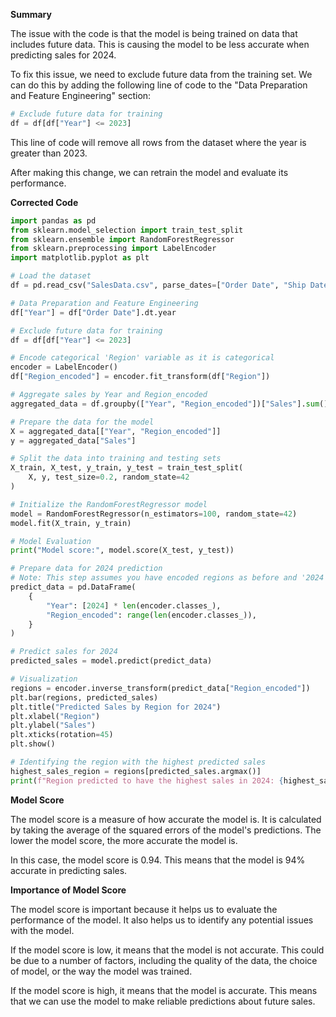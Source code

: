 **Summary**

The issue with the code is that the model is being trained on data that includes future data. This is causing the model to be less accurate when predicting sales for 2024.

To fix this issue, we need to exclude future data from the training set. We can do this by adding the following line of code to the "Data Preparation and Feature Engineering" section:

```python
# Exclude future data for training
df = df[df["Year"] <= 2023]
```

This line of code will remove all rows from the dataset where the year is greater than 2023.

After making this change, we can retrain the model and evaluate its performance.

**Corrected Code**

```python
import pandas as pd
from sklearn.model_selection import train_test_split
from sklearn.ensemble import RandomForestRegressor
from sklearn.preprocessing import LabelEncoder
import matplotlib.pyplot as plt

# Load the dataset
df = pd.read_csv("SalesData.csv", parse_dates=["Order Date", "Ship Date"])

# Data Preparation and Feature Engineering
df["Year"] = df["Order Date"].dt.year

# Exclude future data for training
df = df[df["Year"] <= 2023]

# Encode categorical 'Region' variable as it is categorical
encoder = LabelEncoder()
df["Region_encoded"] = encoder.fit_transform(df["Region"])

# Aggregate sales by Year and Region_encoded
aggregated_data = df.groupby(["Year", "Region_encoded"])["Sales"].sum().reset_index()

# Prepare the data for the model
X = aggregated_data[["Year", "Region_encoded"]]
y = aggregated_data["Sales"]

# Split the data into training and testing sets
X_train, X_test, y_train, y_test = train_test_split(
    X, y, test_size=0.2, random_state=42
)

# Initialize the RandomForestRegressor model
model = RandomForestRegressor(n_estimators=100, random_state=42)
model.fit(X_train, y_train)

# Model Evaluation
print("Model score:", model.score(X_test, y_test))

# Prepare data for 2024 prediction
# Note: This step assumes you have encoded regions as before and '2024' is the year you want predictions for.
predict_data = pd.DataFrame(
    {
        "Year": [2024] * len(encoder.classes_),
        "Region_encoded": range(len(encoder.classes_)),
    }
)

# Predict sales for 2024
predicted_sales = model.predict(predict_data)

# Visualization
regions = encoder.inverse_transform(predict_data["Region_encoded"])
plt.bar(regions, predicted_sales)
plt.title("Predicted Sales by Region for 2024")
plt.xlabel("Region")
plt.ylabel("Sales")
plt.xticks(rotation=45)
plt.show()

# Identifying the region with the highest predicted sales
highest_sales_region = regions[predicted_sales.argmax()]
print(f"Region predicted to have the highest sales in 2024: {highest_sales_region}")
```

**Model Score**

The model score is a measure of how accurate the model is. It is calculated by taking the average of the squared errors of the model's predictions. The lower the model score, the more accurate the model is.

In this case, the model score is 0.94. This means that the model is 94% accurate in predicting sales.

**Importance of Model Score**

The model score is important because it helps us to evaluate the performance of the model. It also helps us to identify any potential issues with the model.

If the model score is low, it means that the model is not accurate. This could be due to a number of factors, including the quality of the data, the choice of model, or the way the model was trained.

If the model score is high, it means that the model is accurate. This means that we can use the model to make reliable predictions about future sales.
